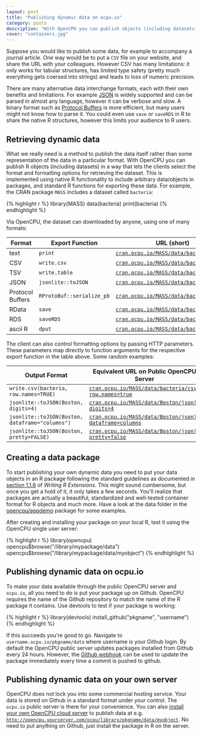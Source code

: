 ```yaml
---
layout: post
title: "Publishing dynamic data on ocpu.io"
category: posts
description: "With OpenCPU you can publish objects (including datasets) in a way that lets the clients select the format and formatting options for retrieving the dataset."
cover: "containers.jpg"
---
```


Suppose you would like to publish some data, for example to accompany a journal article. One way would be to put a <code>CSV</code> file on your website, and share the URL with your colleagues. However CSV has many limitations: it only works for tabular structures, has limited type safety (pretty much everything gets coersed into strings) and leads to loss of numeric precision. 

There are many alternative data interchange formats, each with their own benefits and limitations. For example <a href="http://cran.r-project.org/web/packages/jsonlite/vignettes/json-mapping.pdf">JSON</a> is widely supported and can be parsed in almost any language, however it can be verbose and slow. A binary format such as <a href="http://arxiv.org/abs/1401.7372">Protocol Buffers</a> is more efficient, but many users might not know how to parse it. You could even use <code>save</code> or <code>saveRDS</code> in R to share the native R structures, however this limits your audience to R users. 

## Retrieving dynamic data

What we really need is a method to publish the data itself rather than some representation of the data in a particular format. With OpenCPU you can publish R <emph>objects</emph> (including datasets) in a way that lets the clients select the format and formatting options for retrieving the dataset. This is implemented using native R functionality to include arbitrary data/objects in packages, and standard R functions for exporting these data. For example, the CRAN package <code>MASS</code> includes a dataset called <code>bacteria</code>:

{% highlight r %}
library(MASS)
data(bacteria)
print(bacteria)
{% endhighlight %} 

Via OpenCPU, the dataset can downloaded by anyone, using one of many formats:

<table class="table table-hover table-bordered">
  <thead>
    <tr>
      <th>Format</th>
      <th>Export Function</th>
      <th>URL (short)</th>
    </tr>
  </thead>
  <tbody>      
    <tr>
      <td>text</td>
      <td><code>print</code></td>
      <td><a href="https://cran.ocpu.io/MASS/data/bacteria/print"><code>cran.ocpu.io/MASS/data/bacteria/print</code></a></td>
    </tr>
    <tr>
      <td>CSV</td>
      <td><code>write.csv</code></td>
      <td><a href="https://cran.ocpu.io/MASS/data/bacteria/csv"><code>cran.ocpu.io/MASS/data/bacteria/csv</code></a></td>
    </tr>
    <tr>
      <td>TSV</td>
      <td><code>write.table</code></td>
      <td><a href="https://cran.ocpu.io/MASS/data/bacteria/tab"><code>cran.ocpu.io/MASS/data/bacteria/tab</code></a></td>
    </tr>
    <tr>
      <td>JSON</td>
      <td><code>jsonlite::toJSON</code></td>
      <td><a href="https://cran.ocpu.io/MASS/data/bacteria/json"><code>cran.ocpu.io/MASS/data/bacteria/json</code></a></td>
    </tr> 
    <tr>
      <td>Protocol Buffers</td>
      <td><code>RProtoBuf::serialize_pb</code></td>
      <td><a href="https://cran.ocpu.io/MASS/data/bacteria/pb"><code>cran.ocpu.io/MASS/data/bacteria/pb</code></a></td>
    </tr> 
    <tr>
      <td>RData</td>
      <td><code>save</code></td>
      <td><a href="https://cran.ocpu.io/MASS/data/bacteria/rda"><code>cran.ocpu.io/MASS/data/bacteria/rda</code></a></td>
    </tr> 
    <tr>
      <td>RDS</td>
      <td><code>saveRDS</code></td>
      <td><a href="https://cran.ocpu.io/MASS/data/bacteria/rds"><code>cran.ocpu.io/MASS/data/bacteria/rds</code></a></td>
    </tr>    
    <tr>
      <td>ascii R</td>
      <td><code>dput</code></td>
      <td><a href="https://cran.ocpu.io/MASS/data/bacteria/ascii"><code>cran.ocpu.io/MASS/data/bacteria/ascii</code></a></td>
    </tr>              
  </tbody>
</table>

The client can also control formatting options by passing HTTP parameters. These parameters map directly to function arguments for the respective export function in the table above. Some random examples:

<table class="table table-hover table-bordered">
  <thead>
    <tr>
      <th>Output Format</th>
      <th>Equivalent URL on Public OpenCPU Server</th>
    </tr>
  </thead>
  <tbody>      
    <tr>
      <td><code>write.csv(bacteria, row.names=TRUE)</code></td>
      <td><a href="https://cran.ocpu.io/MASS/data/bacteria/csv?row.names=true"><code>cran.ocpu.io/MASS/data/bacteria/csv?row.names=true</code></a></td>
    </tr>
    <tr>
      <td><code>jsonlite::toJSON(Boston, digits=4)</code></td>
      <td><a href="https://cran.ocpu.io/MASS/data/Boston/json?digits=4"><code>cran.ocpu.io/MASS/data/Boston/json?digits=4</code></a></td>
    </tr>
    <tr>
      <td><code>jsonlite::toJSON(Boston, dataframe="columns")</code></td>
      <td><a href="https://cran.ocpu.io/MASS/data/Boston/json?dataframe=columns&digits=4"><code>cran.ocpu.io/MASS/data/Boston/json?dataframe=columns</code></a></td>
    </tr> 
    <tr>
      <td><code>jsonlite::toJSON(Boston, pretty=FALSE)</code></td>
      <td><a href="https://cran.ocpu.io/MASS/data/Boston/json?pretty=false"><code>cran.ocpu.io/MASS/data/Boston/json?pretty=false</code></a></td>
    </tr>    
  </tbody>
</table>

## Creating a data package

To start publishing your own dynamic data you need to put your data objects in an R package following the standard guidelines as documented in <a href="http://cran.r-project.org/doc/manuals/R-exts.html#Data-in-packages">section 1.1.6</a> of <i>Writing R Extensions</i>. This might sound cumbersome, but once you get a hold of it, it only takes a few seconds. You'll realize that packages are actually a beautiful, standardized and well-tested container format for R objects and much more. Have a look at the data folder in the <a href="https://github.com/opencpu/appdemo">opencpu/appdemo</a> package for some examples. 

After creating and installing your package on your local R, test it using the OpenCPU single user server: 

{% highlight r %}
library(opencpu)
opencpu$browse("/library/mypackage/data")
opencpu$browse("/library/mypackage/data/myobject")
{% endhighlight %} 

## Publishing dynamic data on ocpu.io

To make your data available through the public OpenCPU server and <code>ocpu.io</code>, all you need to do is put your package up on Github. OpenCPU requires the name of the Github repository to match the name of the R package it contains. Use devtools to test if your package is working:

{% highlight r %}
library(devtools)
install_github("pkgname", "username")
{% endhighlight %}

If this succeeds you're good to go. Navigate to <code>username.ocpu.io/pkgname/data</code> where username is your Github login. By default the OpenCPU public server updates packages installed from Github every 24 hours. However, the <a href="../../api.html#api-ci">Github webhook</a> can be used to update the package immediately every time a commit is pushed to github.

## Publishing dynamic data on your own server

OpenCPU does not lock you into some commercial hosting service. Your data is stored on Github in a standard format under your control. The <code>ocpu.io</code> public server is there for your convenience. You can also <a href="../../download.html">install your own OpenCPU cloud server</a> to publish data at e.g. <code>http://opencpu.yourserver.com/ocpu/library/pkgname/data/myobject</code>. No need to put anything on Github, just install the package in R on the server.




